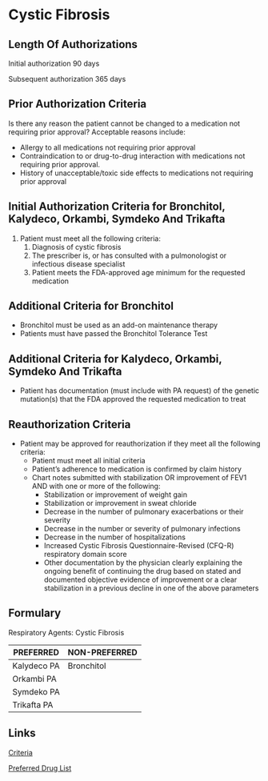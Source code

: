 # Cystic Fibrosis

## Length Of Authorizations

Initial authorization 90 days

Subsequent authorization 365 days

## Prior Authorization Criteria

Is there any reason the patient cannot be changed to a medication not requiring prior approval? Acceptable reasons include:

-   Allergy to all medications not requiring prior approval
-   Contraindication to or drug-to-drug interaction with medications not requiring prior approval.
-   History of unacceptable/toxic side effects to medications not requiring prior approval

## Initial Authorization Criteria for Bronchitol, Kalydeco, Orkambi, Symdeko And Trikafta

1.  Patient must meet all the following criteria:
    1.  Diagnosis of cystic fibrosis
    2.  The prescriber is, or has consulted with a pulmonologist or infectious disease specialist
    3.  Patient meets the FDA-approved age minimum for the requested medication

## Additional Criteria for Bronchitol

-   Bronchitol must be used as an add-on maintenance therapy
-   Patients must have passed the Bronchitol Tolerance Test

## Additional Criteria for Kalydeco, Orkambi, Symdeko And Trikafta

-   Patient has documentation (must include with PA request) of the genetic mutation(s) that the FDA approved the requested medication to treat

## Reauthorization Criteria

-   Patient may be approved for reauthorization if they meet all the following criteria:
    -   Patient must meet all initial criteria
    -   Patient’s adherence to medication is confirmed by claim history
    -   Chart notes submitted with stabilization OR improvement of FEV1 AND with one or more of the following:
        -   Stabilization or improvement of weight gain
        -   Stabilization or improvement in sweat chloride
        -   Decrease in the number of pulmonary exacerbations or their severity
        -   Decrease in the number or severity of pulmonary infections
        -   Decrease in the number of hospitalizations
        -   Increased Cystic Fibrosis Questionnaire-Revised (CFQ-R) respiratory domain score
        -   Other documentation by the physician clearly explaining the ongoing benefit of continuing the drug based on stated and documented objective evidence of improvement or a clear stabilization in a previous decline in one of the above parameters

## Formulary

Respiratory Agents: Cystic Fibrosis

| PREFERRED   | NON-PREFERRED |
|-------------|---------------|
| Kalydeco PA | Bronchitol    |
| Orkambi PA  |               |
| Symdeko PA  |               |
| Trikafta PA |               |

## Links

[Criteria]()

[Preferred Drug List]()